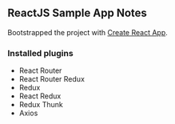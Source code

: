 ## ReactJS Sample App Notes

Bootstrapped the project with [Create React App](https://github.com/facebookincubator/create-react-app).

### Installed plugins 
* React Router
* React Router Redux
* Redux 
* React Redux
* Redux Thunk
* Axios

